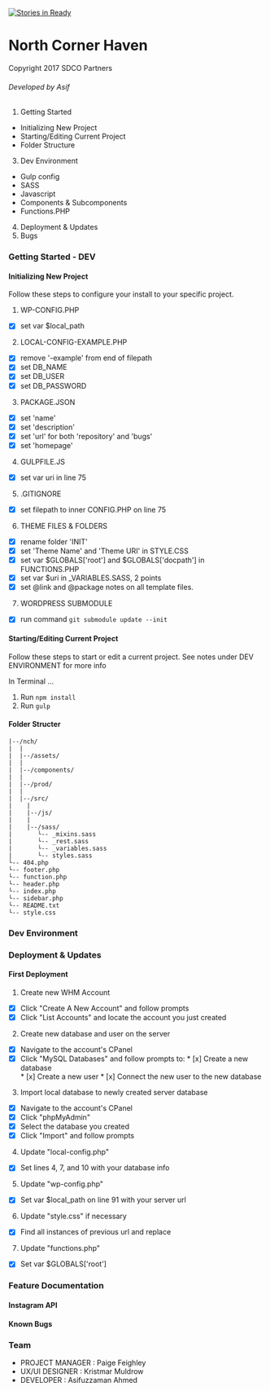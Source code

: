 [![Stories in Ready](https://badge.waffle.io/sdco-partners/north-corner-haven.png?label=ready&title=Ready)](https://waffle.io/sdco-partners/north-corner-haven)
# North Corner Haven
Copyright 2017 SDCO Partners
###### Developed by Asif

1. Getting Started 
  * Initializing New Project
  * Starting/Editing Current Project
  * Folder Structure
3. Dev Environment
  * Gulp config
  * SASS
  * Javascript 
  * Components & Subcomponents
  * Functions.PHP
4. Deployment & Updates
5. Bugs 


### Getting Started - DEV

#### Initializing New Project
Follow these steps to configure your install to your specific project.

1. WP-CONFIG.PHP
  * [x]  set var $local_path 
2. LOCAL-CONFIG-EXAMPLE.PHP
  * [x]  remove '-example' from end of filepath
  * [x]  set DB_NAME 
  * [x]  set DB_USER 
  * [x]  set DB_PASSWORD
3. PACKAGE.JSON
  * [x]  set 'name' 
  * [x]  set 'description' 
  * [x]  set 'url' for both 'repository' and 'bugs'
  * [x]  set 'homepage' 
4. GULPFILE.JS
  * [x]  set var uri in line 75
5. .GITIGNORE
  * [x]  set filepath to inner CONFIG.PHP on line 75
6. THEME FILES & FOLDERS
  * [x]  rename folder 'INIT' 
  * [x]  set 'Theme Name' and 'Theme URI' in STYLE.CSS
  * [x]  set var $GLOBALS['root'] and $GLOBALS['docpath'] in FUNCTIONS.PHP
  * [x]  set var $uri in _VARIABLES.SASS, 2 points
  * [x]  set @link and @package notes on all template files.
7. WORDPRESS SUBMODULE
  * [x]  run command `git submodule update --init`


#### Starting/Editing Current Project
Follow these steps to start or edit a current project. See notes under DEV ENVIRONMENT for more info

In Terminal ...

1. Run `npm install` 
2. Run `gulp`


#### Folder Structer


```
|--/nch/
|  |
|  |--/assets/
|  | 
|  |--/components/
|  |
|  |--/prod/
|  |
|  |--/src/
|    | 
|    |--/js/
|    | 
|    |--/sass/
|       └-- _mixins.sass
|       └-- _rest.sass
|       └-- _variables.sass
|       └-- styles.sass
└-- 404.php
└-- footer.php
└-- function.php
└-- header.php
└-- index.php
└-- sidebar.php
└-- README.txt
└-- style.css 
```

### Dev Environment


### Deployment & Updates

#### First Deployment

1. Create new WHM Account
  * [x]  Click "Create A New Account" and follow prompts
  * [x]  Click "List Accounts" and locate the account you just created
2. Create new database and user on the server
  * [x]  Navigate to the account's CPanel
  * [x]  Click "MySQL Databases" and follow prompts to:
    * [x]  Create a new database  
    * [x]  Create a new user
    * [x]  Connect the new user to the new database 
3. Import local database to newly created server database 
  * [x]  Navigate to the account's CPanel
  * [x]  Click "phpMyAdmin"
  * [x]  Select the database you created
  * [x]  Click "Import" and follow prompts
4. Update "local-config.php"
  * [x]  Set lines 4, 7, and 10 with your database info
5. Update "wp-config.php"
  * [x]  Set var $local_path on line 91 with your server url
6. Update "style.css" if necessary
  * [x]  Find all instances of previous url and replace
7. Update "functions.php"
  * [x]  Set var $GLOBALS['root']


### Feature Documentation

#### Instagram API

#### Known Bugs

### Team 
  
  * PROJECT MANAGER   :   Paige Feighley
  * UX/UI DESIGNER    :   Kristmar Muldrow
  * DEVELOPER         :   Asifuzzaman Ahmed
